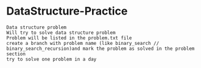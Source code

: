 # DataStructure-Practice
	Data structure problem
	Will try to solve data structure problem 
	Problem will be listed in the problem.txt file 
	create a branch with problem name (like binary_search // binary_search_recursion)and mark the problem as solved in the problem section
	try to solve one problem in a day
